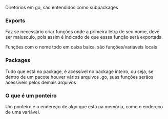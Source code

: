 Diretorios em go, sao entendidos como subpackages

### Exports

Faz se necessário criar funções onde a primeira letra de seu nome, deve ser maiusculo,
pois assim é indicado de que esssa função será exportada.

Funções com o nome todo em caixa baixa, são funções/variáveis locais

### Packages

Tudo que está no package, é acessível no package inteiro, ou seja, se dentro de um pacote houver vários arquivos .go,
suas funções serãos acessíveis pelos demais arquivos

### O que é um ponteiro

Um ponteiro é o endereço de algo que está na memória, como o endereço de uma variável.
